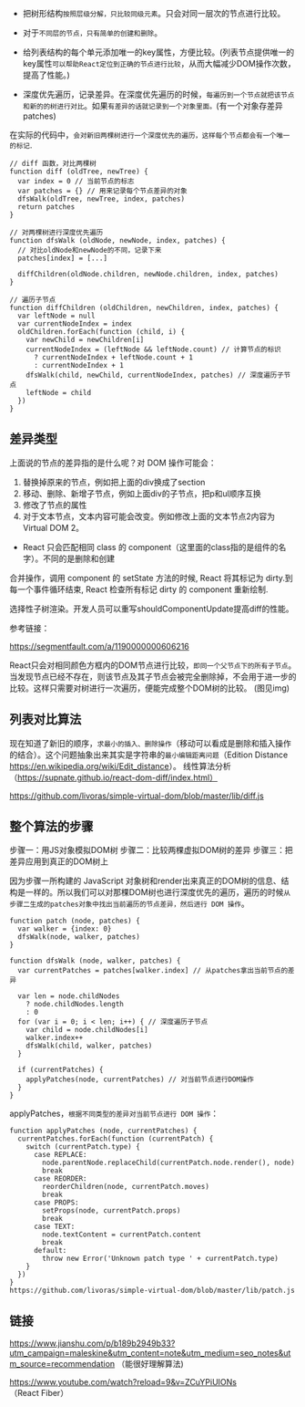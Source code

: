 - 把树形结构`按照层级分解，只比较同级元素`。只会对同一层次的节点进行比较。

- 对于`不同层的节点，只有简单的创建和删除`。

- 给列表结构的每个单元添加唯一的key属性，方便比较。(列表节点提供唯一的key属性`可以帮助React定位到正确的节点进行比较`，从而大幅减少DOM操作次数，提高了性能。)

- 深度优先遍历，记录差异。在深度优先遍历的时候，`每遍历到一个节点就把该节点和新的的树进行对比`。如果`有差异的话就记录到一个对象里面。`(有一个对象存差异 patches)

在实际的代码中，`会对新旧两棵树进行一个深度优先的遍历，这样每个节点都会有一个唯一的标记`.
```
// diff 函数，对比两棵树
function diff (oldTree, newTree) {
  var index = 0 // 当前节点的标志
  var patches = {} // 用来记录每个节点差异的对象
  dfsWalk(oldTree, newTree, index, patches)
  return patches
}

// 对两棵树进行深度优先遍历
function dfsWalk (oldNode, newNode, index, patches) {
  // 对比oldNode和newNode的不同，记录下来
  patches[index] = [...]

  diffChildren(oldNode.children, newNode.children, index, patches)
}

// 遍历子节点
function diffChildren (oldChildren, newChildren, index, patches) {
  var leftNode = null
  var currentNodeIndex = index
  oldChildren.forEach(function (child, i) {
    var newChild = newChildren[i]
    currentNodeIndex = (leftNode && leftNode.count) // 计算节点的标识
      ? currentNodeIndex + leftNode.count + 1
      : currentNodeIndex + 1
    dfsWalk(child, newChild, currentNodeIndex, patches) // 深度遍历子节点
    leftNode = child
  })
}

```

## 差异类型
上面说的节点的差异指的是什么呢？对 DOM 操作可能会：

1. 替换掉原来的节点，例如把上面的div换成了section
2. 移动、删除、新增子节点，例如上面div的子节点，把p和ul顺序互换
3. 修改了节点的属性
4. 对于文本节点，文本内容可能会改变。例如修改上面的文本节点2内容为Virtual DOM 2。


- React 只会匹配相同 class 的 component（这里面的class指的是组件的名字）。不同的是删除和创建


合并操作，调用 component 的 setState 方法的时候, React 将其标记为 dirty.到每一个事件循环结束, React 检查所有标记 dirty 的 component 重新绘制.

选择性子树渲染。开发人员可以重写shouldComponentUpdate提高diff的性能。

参考链接：

https://segmentfault.com/a/1190000000606216

React只会对相同颜色方框内的DOM节点进行比较，`即同一个父节点下的所有子节点`。当发现节点已经不存在，则该节点及其子节点会被完全删除掉，不会用于进一步的比较。这样只需要对树进行一次遍历，便能完成整个DOM树的比较。 (图见img)

## 列表对比算法
现在知道了新旧的顺序，`求最小的插入、删除操作`（移动可以看成是删除和插入操作的结合）。这个问题抽象出来其实是字符串的`最小编辑距离问题`（Edition Distance <https://en.wikipedia.org/wiki/Edit_distance>）。
线性算法分析（https://supnate.github.io/react-dom-diff/index.html）

https://github.com/livoras/simple-virtual-dom/blob/master/lib/diff.js

## 整个算法的步骤
步骤一：用JS对象模拟DOM树
步骤二：比较两棵虚拟DOM树的差异
步骤三：把差异应用到真正的DOM树上

因为步骤一所构建的 JavaScript 对象树和render出来真正的DOM树的信息、结构是一样的。所以我们可以对那棵DOM树也进行深度优先的遍历，遍历的时候`从步骤二生成的patches对象中找出当前遍历的节点差异，然后进行 DOM 操作`。
```
function patch (node, patches) {
  var walker = {index: 0}
  dfsWalk(node, walker, patches)
}

function dfsWalk (node, walker, patches) {
  var currentPatches = patches[walker.index] // 从patches拿出当前节点的差异

  var len = node.childNodes
    ? node.childNodes.length
    : 0
  for (var i = 0; i < len; i++) { // 深度遍历子节点
    var child = node.childNodes[i]
    walker.index++
    dfsWalk(child, walker, patches)
  }

  if (currentPatches) {
    applyPatches(node, currentPatches) // 对当前节点进行DOM操作
  }
}

```
applyPatches，`根据不同类型的差异对当前节点进行 DOM 操作`：
```
function applyPatches (node, currentPatches) {
  currentPatches.forEach(function (currentPatch) {
    switch (currentPatch.type) {
      case REPLACE:
        node.parentNode.replaceChild(currentPatch.node.render(), node)
        break
      case REORDER:
        reorderChildren(node, currentPatch.moves)
        break
      case PROPS:
        setProps(node, currentPatch.props)
        break
      case TEXT:
        node.textContent = currentPatch.content
        break
      default:
        throw new Error('Unknown patch type ' + currentPatch.type)
    }
  })
}
https://github.com/livoras/simple-virtual-dom/blob/master/lib/patch.js
```
## 链接

https://www.jianshu.com/p/b189b2949b33?utm_campaign=maleskine&utm_content=note&utm_medium=seo_notes&utm_source=recommendation （能很好理解算法)


https://www.youtube.com/watch?reload=9&v=ZCuYPiUIONs  （React Fiber）